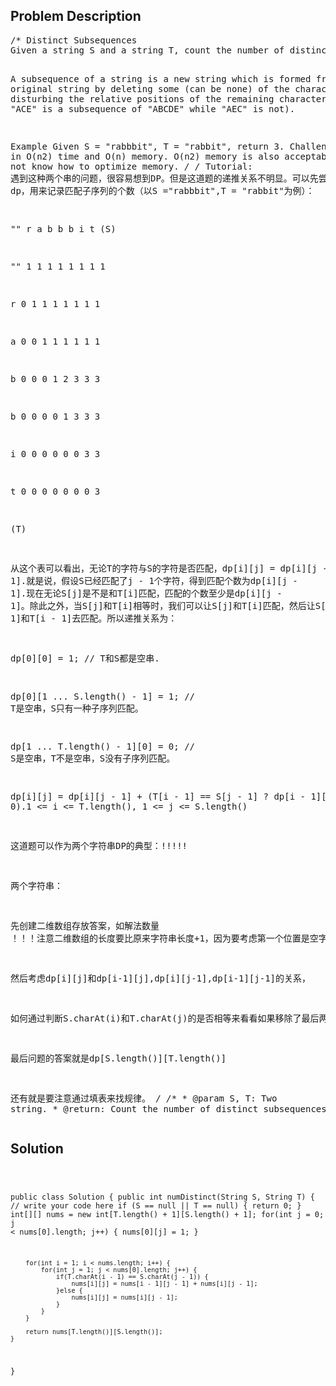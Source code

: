 <!--
<style>
  body { font-family: Arial, sans-serif; }
  .container { max-width: 400px; margin: 50px; padding: 10px; }
  .comment-block { background-color: #f9f9f9; padding: 10px; border-left: 5px solid #ccc; max-width: 400px; margin: 50px; overflow-wrap: break-word; white-space: pre-wrap; }
  .code-block { background-color: #f4f4f4; padding: 10px; border: 1px solid #ddd; }
</style>
-->

<div class='container'>
<h2>Problem Description</h2>
<div class='comment-block'>
<pre>
/* Distinct Subsequences
Given a string S and a string T, count the number of distinct subsequences of T in S.

A subsequence of a string is a new string which is formed from 
the original string by deleting some (can be none) 
of the characters without disturbing the relative positions of the remaining characters. 
(ie, "ACE" is a subsequence of "ABCDE" while "AEC" is not).

Example
Given S = "rabbbit", T = "rabbit", return 3.
Challenge 
Do it in O(n2) time and O(n) memory.
O(n2) memory is also acceptable if you do not know how to optimize memory.
*/
/* Tutorial:
 遇到这种两个串的问题，很容易想到DP。但是这道题的递推关系不明显。可以先尝试做一个二维的表int[][] dp，用来记录匹配子序列的个数（以S ="rabbbit",T = "rabbit"为例）：

   "" r a b b b i t (S)

"" 1  1 1 1 1 1 1 1

r  0  1 1 1 1 1 1 1

a  0  0 1 1 1 1 1 1

b  0  0 0 1 2 3 3 3

b  0  0 0 0 1 3 3 3

i  0  0 0 0 0 0 3 3

t  0  0 0 0 0 0 0 3  

(T)

从这个表可以看出，无论T的字符与S的字符是否匹配，dp[i][j] = dp[i][j - 1].就是说，假设S已经匹配了j - 1个字符，得到匹配个数为dp[i][j - 1].现在无论S[j]是不是和T[i]匹配，匹配的个数至少是dp[i][j - 1]。除此之外，当S[j]和T[i]相等时，我们可以让S[j]和T[i]匹配，然后让S[j - 1]和T[i - 1]去匹配。所以递推关系为：

dp[0][0] = 1; // T和S都是空串.

dp[0][1 ... S.length() - 1] = 1; // T是空串，S只有一种子序列匹配。

dp[1 ... T.length() - 1][0] = 0; // S是空串，T不是空串，S没有子序列匹配。

dp[i][j] = dp[i][j - 1] + (T[i - 1] == S[j - 1] ? dp[i - 1][j - 1] : 0).1 <= i <= T.length(), 1 <= j <= S.length()

这道题可以作为两个字符串DP的典型：!!!!!

两个字符串：

先创建二维数组存放答案，如解法数量 ！！！注意二维数组的长度要比原来字符串长度+1，因为要考虑第一个位置是空字符串。

然后考虑dp[i][j]和dp[i-1][j],dp[i][j-1],dp[i-1][j-1]的关系，

如何通过判断S.charAt(i)和T.charAt(j)的是否相等来看看如果移除了最后两个字符，能不能把问题转化到子问题。

最后问题的答案就是dp[S.length()][T.length()]

还有就是要注意通过填表来找规律。
*/
    /**
     * @param S, T: Two string.
     * @return: Count the number of distinct subsequences
     */
</pre>
</div>

<h2>Solution</h2>
<div class='code-block'>
<pre><code class='language-java'>



public class Solution {
    public int numDistinct(String S, String T) {
        // write your code here
        if (S == null || T == null) {
            return 0;
        }
        int[][] nums = new int[T.length() + 1][S.length() + 1];
        for(int j = 0; j < nums[0].length; j++) {
            nums[0][j] = 1;
        }
        
        for(int i = 1; i < nums.length; i++) {
            for(int j = 1; j < nums[0].length; j++) {
                if(T.charAt(i - 1) == S.charAt(j - 1)) {
                    nums[i][j] = nums[i - 1][j - 1] + nums[i][j - 1];
                }else {
                    nums[i][j] = nums[i][j - 1];
                }
            }
        }
        
        return nums[T.length()][S.length()];
    }
}</code></pre>
</div>
</div>
